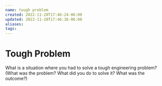 ```yaml
---
name: tough problem
created: 2022-11-20T17:46:24-06:00
updated: 2022-11-20T17:46:36-06:00
aliases: 
tags: 
---
```

# Tough Problem

What is a situation where you had to solve a tough engineering problem? (What was the problem? What did you do to solve it? What was the outcome?)

